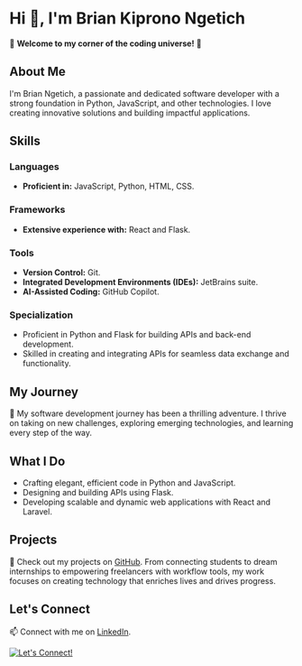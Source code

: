 # Hi 👋, I'm Brian Kiprono Ngetich  

🌟 **Welcome to my corner of the coding universe!** 🌟  

## About Me  
I'm Brian Ngetich, a passionate and dedicated software developer with a strong foundation in Python, JavaScript, and other technologies. I love creating innovative solutions and building impactful applications.  

## Skills  

### Languages  
- **Proficient in:** JavaScript, Python, HTML, CSS.  

### Frameworks  
- **Extensive experience with:** React and Flask.  

### Tools  
- **Version Control:** Git.  
- **Integrated Development Environments (IDEs):** JetBrains suite.  
- **AI-Assisted Coding:** GitHub Copilot.  

### Specialization  
- Proficient in Python and Flask for building APIs and back-end development.  
- Skilled in creating and integrating APIs for seamless data exchange and functionality.  

## My Journey  
🚀 My software development journey has been a thrilling adventure. I thrive on taking on new challenges, exploring emerging technologies, and learning every step of the way.  

## What I Do  
- Crafting elegant, efficient code in Python and JavaScript.  
- Designing and building APIs using Flask.  
- Developing scalable and dynamic web applications with React and Laravel.  

## Projects  
🔗 Check out my projects on [GitHub](https://github.com/BrianRony). From connecting students to dream internships to empowering freelancers with workflow tools, my work focuses on creating technology that enriches lives and drives progress.  

## Let's Connect  
📫 Connect with me on [LinkedIn](https://www.linkedin.com/in/brian-kiprono/).  

[![Let's Connect!](https://img.shields.io/badge/Let's_Connect!-3498db?style=flat&logo=linkedin&logoColor=white)](https://www.linkedin.com/in/brian-kiprono/)  
